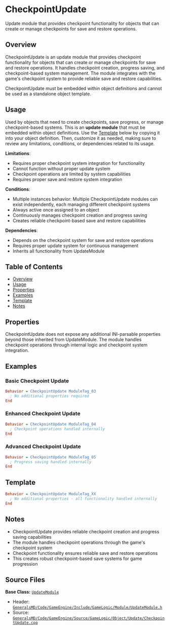 # CheckpointUpdate

Update module that provides checkpoint functionality for objects that can create or manage checkpoints for save and restore operations.

## Overview

CheckpointUpdate is an update module that provides checkpoint functionality for objects that can create or manage checkpoints for save and restore operations. It handles checkpoint creation, progress saving, and checkpoint-based system management. The module integrates with the game's checkpoint system to provide reliable save and restore capabilities.

CheckpointUpdate must be embedded within object definitions and cannot be used as a standalone object template.

## Usage

Used by objects that need to create checkpoints, save progress, or manage checkpoint-based systems. This is an **update module** that must be embedded within object definitions. Use the [Template](#template) below by copying it into your object definition. Then, customize it as needed, making sure to review any limitations, conditions, or dependencies related to its usage.

**Limitations**:
- Requires proper checkpoint system integration for functionality
- Cannot function without proper update system
- Checkpoint operations are limited by system capabilities
- Requires proper save and restore system integration

**Conditions**:
- Multiple instances behavior: Multiple CheckpointUpdate modules can exist independently, each managing different checkpoint systems
- Always active once assigned to an object
- Continuously manages checkpoint creation and progress saving
- Creates reliable checkpoint-based save and restore capabilities

**Dependencies**:
- Depends on the checkpoint system for save and restore operations
- Requires proper update system for continuous management
- Inherits all functionality from UpdateModule

## Table of Contents

- [Overview](#overview)
- [Usage](#usage)
- [Properties](#properties)
- [Examples](#examples)
- [Template](#template)
- [Notes](#notes)

## Properties

CheckpointUpdate does not expose any additional INI-parsable properties beyond those inherited from UpdateModule. The module handles checkpoint operations through internal logic and checkpoint system integration.

## Examples

### Basic Checkpoint Update
```ini
Behavior = CheckpointUpdate ModuleTag_03
  ; No additional properties required
End
```

### Enhanced Checkpoint Update
```ini
Behavior = CheckpointUpdate ModuleTag_04
  ; Checkpoint operations handled internally
End
```

### Advanced Checkpoint Update
```ini
Behavior = CheckpointUpdate ModuleTag_05
  ; Progress saving handled internally
End
```

## Template

```ini
Behavior = CheckpointUpdate ModuleTag_XX
  ; No additional properties - all functionality handled internally
End
```

## Notes

- CheckpointUpdate provides reliable checkpoint creation and progress saving capabilities
- The module handles checkpoint operations through the game's checkpoint system
- Checkpoint functionality ensures reliable save and restore operations
- This creates robust checkpoint-based save systems for game progression

## Source Files

**Base Class:** [`UpdateModule`](../../GeneralsMD/Code/GameEngine/Include/GameLogic/Module/UpdateModule.h)

- Header: [`GeneralsMD/Code/GameEngine/Include/GameLogic/Module/UpdateModule.h`](../../GeneralsMD/Code/GameEngine/Include/GameLogic/Module/UpdateModule.h)
- Source: [`GeneralsMD/Code/GameEngine/Source/GameLogic/Object/Update/CheckpointUpdate.cpp`](../../GeneralsMD/Code/GameEngine/Source/GameLogic/Object/Update/CheckpointUpdate.cpp)
